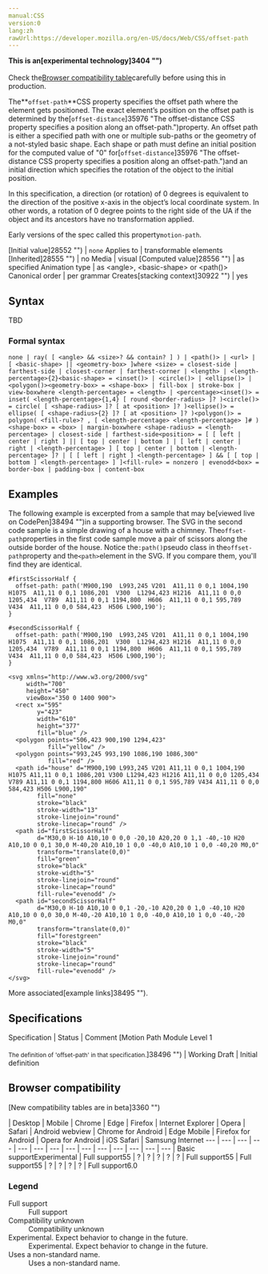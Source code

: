 ```yaml
---
manual:CSS
version:0
lang:zh
rawUrl:https://developer.mozilla.org/en-US/docs/Web/CSS/offset-path
---
```






**This is an[experimental technology]3404 "")**<br></br>Check the[Browser compatibility table](%35977#Browser_compatibility "")carefully before using this in production.




The**`offset-path`**CSS property specifies the offset path where the element gets positioned. The exact element’s position on the offset path is determined by the[`offset-distance`]35976 "The offset-distance CSS property specifies a position along an offset-path.")property. An offset path is either a specified path with one or multiple sub-paths or the geometry of a not-styled basic shape. Each shape or path must define an initial position for the computed value of &quot;0&quot; for[`offset-distance`]35976 "The offset-distance CSS property specifies a position along an offset-path.")and an initial direction which specifies the rotation of the object to the initial position.



In this specification, a direction (or rotation) of 0 degrees is equivalent to the direction of the positive x-axis in the object’s local coordinate system. In other words, a rotation of 0 degree points to the right side of the UA if the object and its ancestors have no transformation applied.



Early versions of the spec called this property`motion-path`.



[Initial value]28552 "") | `none` 
Applies to | transformable elements 
[Inherited]28555 "") | no 
Media | visual 
[Computed value]28556 "") | as specified 
Animation type | as &lt;angle&gt;, &lt;basic-shape&gt; or &lt;path()&gt; 
Canonical order | per grammar 
Creates[stacking context]30922 "") | yes 


## Syntax<a name="Syntax"></a>


TBD


### Formal syntax<a name="Formal_syntax"></a>

```
none | ray( [ <angle> && <size>? && contain? ] ) | <path()> | <url> | [ <basic-shape> || <geometry-box> ]where <size> = closest-side | farthest-side | closest-corner | farthest-corner | <length> | <length-percentage>{2}<basic-shape> = <inset()> | <circle()> | <ellipse()> | <polygon()><geometry-box> = <shape-box> | fill-box | stroke-box | view-boxwhere <length-percentage> = <length> | <percentage><inset()> = inset( <length-percentage>{1,4} [ round <border-radius> ]? )<circle()> = circle( [ <shape-radius> ]? [ at <position> ]? )<ellipse()> = ellipse( [ <shape-radius>{2} ]? [ at <position> ]? )<polygon()> = polygon( <fill-rule>? , [ <length-percentage> <length-percentage> ]# )<shape-box> = <box> | margin-boxwhere <shape-radius> = <length-percentage> | closest-side | farthest-side<position> = [ [ left | center | right ] || [ top | center | bottom ] | [ left | center | right | <length-percentage> ] [ top | center | bottom | <length-percentage> ]? | [ [ left | right ] <length-percentage> ] && [ [ top | bottom ] <length-percentage> ] ]<fill-rule> = nonzero | evenodd<box> = border-box | padding-box | content-box
```

## Examples<a name="Examples"></a>


The following example is excerpted from a sample that may be[viewed live on CodePen]38494 "")in a supporting browser. The SVG in the second code sample is a simple drawing of a house with a chimney. The`offset-path`properties in the first code sample move a pair of scissors along the outside border of the house. Notice the`:path()`pseudo class in the`offset-path`property and the`<path>`element in the SVG. If you compare them, you&#39;ll find they are identical.


```
#firstScissorHalf {
  offset-path: path('M900,190  L993,245 V201  A11,11 0 0,1 1004,190  H1075  A11,11 0 0,1 1086,201  V300  L1294,423 H1216  A11,11 0 0,0 1205,434  V789  A11,11 0 0,1 1194,800  H606  A11,11 0 0,1 595,789  V434  A11,11 0 0,0 584,423  H506 L900,190');
}

#secondScissorHalf {
  offset-path: path('M900,190  L993,245 V201  A11,11 0 0,1 1004,190  H1075  A11,11 0 0,1 1086,201  V300  L1294,423 H1216  A11,11 0 0,0 1205,434  V789  A11,11 0 0,1 1194,800  H606  A11,11 0 0,1 595,789  V434  A11,11 0 0,0 584,423  H506 L900,190');
}
```





```
<svg xmlns="http://www.w3.org/2000/svg"
     width="700"
     height="450"
     viewBox="350 0 1400 900">
  <rect x="595"
        y="423"
        width="610"
        height="377"
        fill="blue" />
  <polygon points="506,423 900,190 1294,423"
           fill="yellow" />
  <polygon points="993,245 993,190 1086,190 1086,300"
           fill="red" />
  <path id="house" d="M900,190 L993,245 V201 A11,11 0 0,1 1004,190 H1075 A11,11 0 0,1 1086,201 V300 L1294,423 H1216 A11,11 0 0,0 1205,434 V789 A11,11 0 0,1 1194,800 H606 A11,11 0 0,1 595,789 V434 A11,11 0 0,0 584,423 H506 L900,190"
        fill="none"
        stroke="black"
        stroke-width="13"
        stroke-linejoin="round"
        stroke-linecap="round" />
  <path id="firstScissorHalf"
        d="M30,0 H-10 A10,10 0 0,0 -20,10 A20,20 0 1,1 -40,-10 H20 A10,10 0 0,1 30,0 M-40,20 A10,10 1 0,0 -40,0 A10,10 1 0,0 -40,20 M0,0"
        transform="translate(0,0)"
        fill="green"
        stroke="black"
        stroke-width="5"
        stroke-linejoin="round"
        stroke-linecap="round"
        fill-rule="evenodd" />
  <path id="secondScissorHalf"
        d="M30,0 H-10 A10,10 0 0,1 -20,-10 A20,20 0 1,0 -40,10 H20 A10,10 0 0,0 30,0 M-40,-20 A10,10 1 0,0 -40,0 A10,10 1 0,0 -40,-20 M0,0"
        transform="translate(0,0)"
        fill="forestgreen"
        stroke="black"
        stroke-width="5"
        stroke-linejoin="round"
        stroke-linecap="round"
        fill-rule="evenodd" />
</svg>
```


More associated[example links]38495 "").


## Specifications<a name="Specifications"></a>

Specification | Status | Comment 
[Motion Path Module Level 1<br></br><small>The definition of &#39;offset-path&#39; in that specification.</small>]38496 "") | Working Draft | Initial definition 


## Browser compatibility<a name="Browser_compatibility"></a>
[New compatibility tables are in beta<i></i>]3360 "")

 | <abbr>Desktop<i></i></abbr> | <abbr>Mobile<i></i></abbr> 
 | <abbr>Chrome<i></i></abbr> | <abbr>Edge<i></i></abbr> | <abbr>Firefox<i></i></abbr> | <abbr>Internet Explorer<i></i></abbr> | <abbr>Opera<i></i></abbr> | <abbr>Safari<i></i></abbr> | <abbr>Android webview<i></i></abbr> | <abbr>Chrome for Android<i></i></abbr> | <abbr>Edge Mobile<i></i></abbr> | <abbr>Firefox for Android<i></i></abbr> | <abbr>Opera for Android<i></i></abbr> | <abbr>iOS Safari<i></i></abbr> | <abbr>Samsung Internet<i></i></abbr> 
 ---  |  ---  |  ---  |  ---  |  ---  |  ---  |  ---  |  ---  |  ---  |  ---  |  ---  |  ---  |  ---  |  ---  | 
Basic support<abbr>Experimental<i></i></abbr> | <abbr>Full support</abbr>55 | <abbr>?</abbr> | <abbr>?</abbr> | <abbr>?</abbr> | <abbr>?</abbr> | <abbr>?</abbr> | <abbr>Full support</abbr>55 | <abbr>Full support</abbr>55 | <abbr>?</abbr> | <abbr>?</abbr> | <abbr>?</abbr> | <abbr>?</abbr> | <abbr>Full support</abbr>6.0 


### Legend<a name="Legend"></a>
<dl><dt id=''><abbr>Full support</abbr></dt><dd>Full support</dd><dt id=''><abbr>Compatibility unknown</abbr></dt><dd>Compatibility unknown</dd><dt id=''><abbr>Experimental. Expect behavior to change in the future.<i></i></abbr></dt><dd>Experimental. Expect behavior to change in the future.</dd><dt id=''><abbr>Uses a non-standard name.<i></i></abbr></dt><dd>Uses a non-standard name.</dd></dl>



